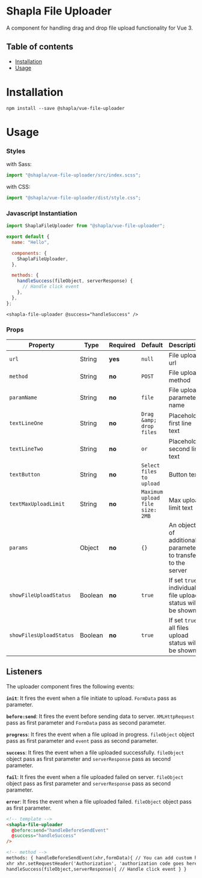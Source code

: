 # Shapla File Uploader

A component for handling drag and drop file upload functionality for Vue 3.

## Table of contents

- [Installation](#installation)
- [Usage](#usage)

# Installation

```
npm install --save @shapla/vue-file-uploader
```

# Usage

### Styles

with Sass:

```js
import "@shapla/vue-file-uploader/src/index.scss";
```

with CSS:

```js
import "@shapla/vue-file-uploader/dist/style.css";
```

### Javascript Instantiation

```js
import ShaplaFileUploader from "@shapla/vue-file-uploader";

export default {
  name: "Hello",

  components: {
    ShaplaFileUploader,
  },

  methods: {
    handleSuccess(fileObject, serverResponse) {
      // Handle click event
    },
  },
};
```

```vue
<shapla-file-uploader @success="handleSuccess" />
```

### Props

| Property                | Type    | Required | Default                         | Description                                                  |
| ----------------------- | ------- | -------- | ------------------------------- | ------------------------------------------------------------ |
| `url`                   | String  | **yes**  | `null`                          | File upload url                                              |
| `method`                | String  | **no**   | `POST`                          | File upload method                                           |
| `paramName`             | String  | **no**   | `file`                          | File upload parameter name                                   |
| `textLineOne`           | String  | **no**   | `Drag &amp; drop files`         | Placeholder first line text                                  |
| `textLineTwo`           | String  | **no**   | `or`                            | Placeholder second line text                                 |
| `textButton`            | String  | **no**   | `Select files to upload`        | Button text                                                  |
| `textMaxUploadLimit`    | String  | **no**   | `Maximum upload file size: 2MB` | Max upload limit text                                        |
| `params`                | Object  | **no**   | `{}`                            | An object of additional parameters to transfer to the server |
| `showFileUploadStatus`  | Boolean | **no**   | `true`                          | If set `true`, individual file upload status will be shown   |
| `showFilesUploadStatus` | Boolean | **no**   | `true`                          | If set `true`, all files upload status will be shown         |

## Listeners

The uploader component fires the following events:

**`init`**: It fires the event when a file initiate to upload. `FormData` pass as parameter.

**`before:send`**: It fires the event before sending data to server. `XMLHttpRequest` pass as first parameter and `FormData` pass as second parameter.

**`progress`**: It fires the event when a file upload in progress. `fileObject` object pass as first parameter and `event` pass as second parameter.

**`success`**: It fires the event when a file uploaded successfully. `fileObject` object pass as first parameter and `serverResponse` pass as second parameter.

**`fail`**: It fires the event when a file uploaded failed on server. `fileObject` object pass as first parameter and `serverResponse` pass as second parameter.

**`error`**: It fires the event when a file uploaded failed. `fileObject` object pass as first parameter.

```html
<!-- template -->
<shapla-file-uploader
  @before:send="handleBeforeSendEvent"
  @success="handleSuccess"
/>

<!-- method -->
methods: { handleBeforeSendEvent(xhr,formData){ // You can add custom header to
xhr xhr.setRequestHeader('Authorization', 'authorization code goes here'); },
handleSuccess(fileObject,serverResponse){ // Handle click event } }
```
